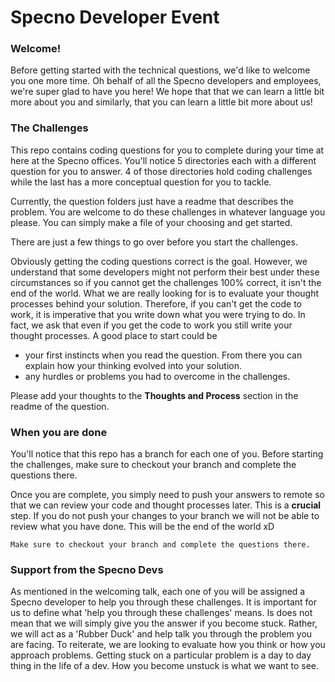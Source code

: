 # Specno Developer Event

### Welcome!

Before getting started with the technical questions, we'd like to welcome you one more time. Oh behalf of all the Specno developers and employees, we're super glad to have you here! We hope that that we can learn a little bit more about you and similarly, that you can learn a little bit more about us!

### The Challenges

This repo contains coding questions for you to complete during your time at here at the Specno offices. You'll notice 5 directories each with a different question for you to answer. 4 of those directories hold coding challenges while the last has a more conceptual question for you to tackle.

Currently, the question folders just have a readme that describes the problem. You are welcome to do these challenges in whatever language you please. You can simply make a file of your choosing and get started.

There are just a few things to go over before you start the challenges.

Obviously getting the coding questions correct is the goal. However, we understand that some developers might not perform their best under these circumstances so if you cannot get the challenges 100% correct, it isn't the end of the world. What we are really looking for is to evaluate your thought processes behind your solution. Therefore, if you can't get the code to work, it is imperative that you write down what you were trying to do. In fact, we ask that even if you get the code to work you still write your thought processes. A good place to start could be

- your first instincts when you read the question. From there you can explain how your thinking evolved into your solution.
- any hurdles or problems you had to overcome in the challenges.

Please add your thoughts to the **Thoughts and Process** section in the readme of the question.

### When you are done

You'll notice that this repo has a branch for each one of you. Before starting the challenges, make sure to checkout your branch and complete the questions there.

Once you are complete, you simply need to push your answers to remote so that we can review your code and thought processes later. This is a **crucial** step. If you do not push your changes to your branch we will not be able to review what you have done. This will be the end of the world xD

```
Make sure to checkout your branch and complete the questions there.
```

### Support from the Specno Devs

As mentioned in the welcoming talk, each one of you will be assigned a Specno developer to help you through these challenges. It is important for us to define what 'help you through these challenges' means. Is does not mean that we will simply give you the answer if you become stuck. Rather, we will act as a 'Rubber Duck' and help talk you through the problem you are facing. To reiterate, we are looking to evaluate how you think or how you approach problems. Getting stuck on a particular problem is a day to day thing in the life of a dev. How you become unstuck is what we want to see.
